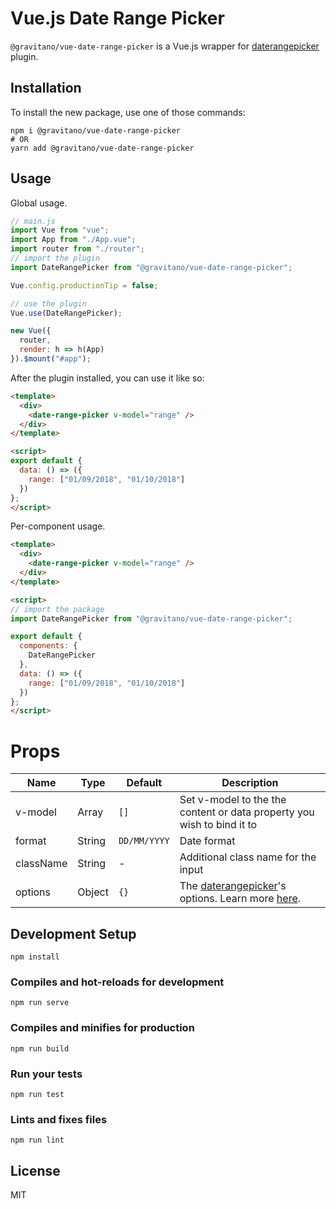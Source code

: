 # Vue.js Date Range Picker

`@gravitano/vue-date-range-picker` is a Vue.js wrapper for [daterangepicker](http://www.daterangepicker.com) plugin.

## Installation

To install the new package, use one of those commands:

```
npm i @gravitano/vue-date-range-picker
# OR
yarn add @gravitano/vue-date-range-picker
```

## Usage

Global usage.

```js
// main.js
import Vue from "vue";
import App from "./App.vue";
import router from "./router";
// import the plugin
import DateRangePicker from "@gravitano/vue-date-range-picker";

Vue.config.productionTip = false;

// use the plugin
Vue.use(DateRangePicker);

new Vue({
  router,
  render: h => h(App)
}).$mount("#app");
```

After the plugin installed, you can use it like so:

```html
<template>
  <div>
    <date-range-picker v-model="range" />
  </div>
</template>

<script>
export default {
  data: () => ({
    range: ["01/09/2018", "01/10/2018"]
  })
};
</script>
```

Per-component usage.
```html
<template>
  <div>
    <date-range-picker v-model="range" />
  </div>
</template>

<script>
// import the package
import DateRangePicker from "@gravitano/vue-date-range-picker";

export default {
  components: {
    DateRangePicker
  },
  data: () => ({
    range: ["01/09/2018", "01/10/2018"]
  })
};
</script>

```

# Props

| Name      | Type   | Default      | Description                                                                                                                  |
| --------- | ------ | ------------ | ---------------------------------------------------------------------------------------------------------------------------- |
| v-model   | Array  | `[]`         | Set v-model to the the content or data property you wish to bind it to                                                       |
| format    | String | `DD/MM/YYYY` | Date format                                                                                                                  |
| className | String | -            | Additional class name for the input                                                                                          |
| options   | Object | `{}`         | The [daterangepicker](http://www.daterangepicker.com)'s options. Learn more [here](http://www.daterangepicker.com/#options). |

## Development Setup

```
npm install
```

### Compiles and hot-reloads for development

```
npm run serve
```

### Compiles and minifies for production

```
npm run build
```

### Run your tests

```
npm run test
```

### Lints and fixes files

```
npm run lint
```

## License

MIT
